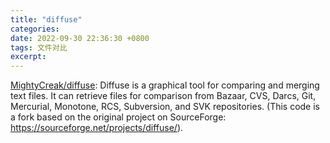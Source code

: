 ```yaml
---
title: "diffuse"
categories: 
date: 2022-09-30 22:36:30 +0800
tags: 文件对比
excerpt: 
---
```





[MightyCreak/diffuse](https://github.com/MightyCreak/diffuse): Diffuse is a graphical tool for comparing and merging text files. It can retrieve files for comparison from Bazaar, CVS, Darcs, Git, Mercurial, Monotone, RCS, Subversion, and SVK repositories. (This code is a fork based on the original project on SourceForge: https://sourceforge.net/projects/diffuse/).





